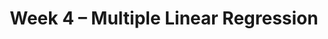 ---
    title: Week 4 – Multiple Linear Regression
    weekNumber: 4
    days:
      - date: 2023-4-24
        events:
          "**LEC 10**{: .label .label-lecture } [Regression via Linear Algebra](resources/lecture/lec10.pdf) [✏️](resources/lecture/lec10_b00.pdf) [👩‍💻](http://datahub.ucsd.edu/user-redirect/git-sync?repo=https://github.com/dsc-courses/dsc40a-2023-sp&subPath=resources/lecture/lec10/lec10.ipynb)":
            "[📖 9-13](resources/notes/notes_chapter_2.pdf)"
      - date: 2023-4-25
        events:
          "**HW 3**{: .label .label-hw } [Homework 3](resources/homework/hw3/homework3.pdf) [🍃](https://www.overleaf.com/read/sdpmwsjpzgnj)":
      - date: 2023-4-26
        events:
          "**LEC 11**{: .label .label-lecture } (coming soon)":
          "**DISC**{: .label .label-disc } Groupwork 4":
      - date: 2023-4-28
        events:
          "**LEC 12**{: .label .label-lecture } (coming soon)":
---